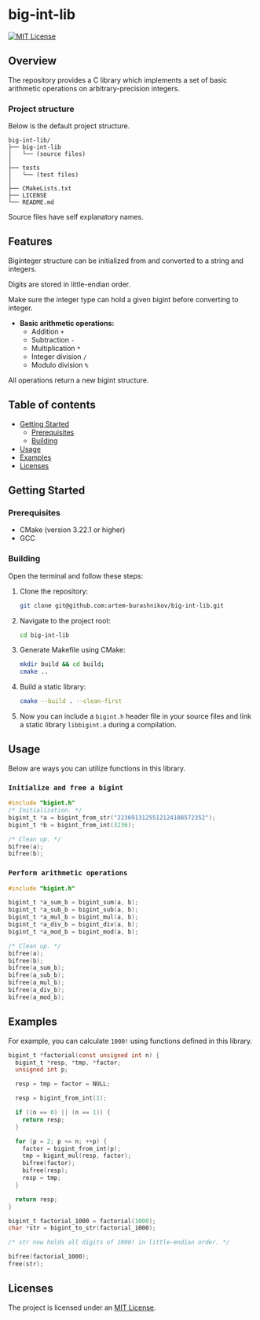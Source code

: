 # big-int-lib

[![MIT License][license-shield]][license-url]

## Overview

The repository provides a C library which implements a set of basic arithmetic operations on arbitrary-precision integers.

### Project structure

Below is the default project structure.

```ignorelang
big-int-lib/
├── big-int-lib
│   └── (source files)
│   
├── tests
│   └── (test files)
│
├── CMakeLists.txt
├── LICENSE
└── README.md
```

Source files have self explanatory names.

## Features

Biginteger structure can be initialized from and converted to a string and integers.

Digits are stored in little-endian order.

Make sure the integer type can hold a given bigint before converting to integer.

- **Basic arithmetic operations:** 
    - Addition `+`
    - Subtraction `-`
    - Multiplication `*`
    - Integer division `/`
    - Modulo division `%`

All operations return a new bigint structure.

## Table of contents

- [Getting Started](#getting-started)
  - [Prerequisites](#prerequisites)
  - [Building](#building)
- [Usage](#usage)
- [Examples](#examples)
- [Licenses](#licenses)

## Getting Started

### Prerequisites

- CMake (version 3.22.1 or higher)
- GCC

### Building

Open the terminal and follow these steps:

1. Clone the repository:

    ```sh
    git clone git@github.com:artem-burashnikov/big-int-lib.git
    ```

2. Navigate to the project root:

    ```sh
    cd big-int-lib
    ```

3. Generate Makefile using CMake:

    ```sh
    mkdir build && cd build;
    cmake ..
    ```

4. Build a static library:

    ```sh
    cmake --build . --clean-first
    ```

5. Now you can include a `bigint.h` header file in your source files and link a static library `libbigint.a` during a compilation.

## Usage
Below are ways you can utilize functions in this library.

### `Initialize and free a bigint`
```c
#include "bigint.h"
/* Initialization. */
bigint_t *a = bigint_from_str("2236913125512124108572352");
bigint_t *b = bigint_from_int(3236);

/* Clean up. */
bifree(a);
bifree(b);
```

### `Perform arithmetic operations`
```c
#include "bigint.h"

bigint_t *a_sum_b = bigint_sum(a, b);
bigint_t *a_sub_b = bigint_sub(a, b);
bigint_t *a_mul_b = bigint_mul(a, b);
bigint_t *a_div_b = bigint_div(a, b);
bigint_t *a_mod_b = bigint_mod(a, b);

/* Clean up. */
bifree(a);
bifree(b);
bifree(a_sum_b);
bifree(a_sub_b);
bifree(a_mul_b);
bifree(a_div_b);
bifree(a_mod_b);
```

## Examples

For example, you can calculate `1000!` using functions defined in this library.

```c
bigint_t *factorial(const unsigned int n) {
  bigint_t *resp, *tmp, *factor;
  unsigned int p;

  resp = tmp = factor = NULL;

  resp = bigint_from_int(1);

  if ((n == 0) || (n == 1)) {
    return resp;
  }

  for (p = 2; p <= n; ++p) {
    factor = bigint_from_int(p);
    tmp = bigint_mul(resp, factor);
    bifree(factor);
    bifree(resp);
    resp = tmp;
  }

  return resp;
}

bigint_t factorial_1000 = factorial(1000);
char *str = bigint_to_str(factorial_1000);

/* str now holds all digits of 1000! in little-endian order. */

bifree(factorial_1000);
free(str);
```

## Licenses

The project is licensed under an [MIT License][license-url].

<!-- https://www.markdownguide.org/basic-syntax/#reference-style-links -->
[license-shield]: https://img.shields.io/github/license/artem-burashnikov/big-int-lib.svg?style=for-the-badge&color=blue
[license-url]: LICENSE